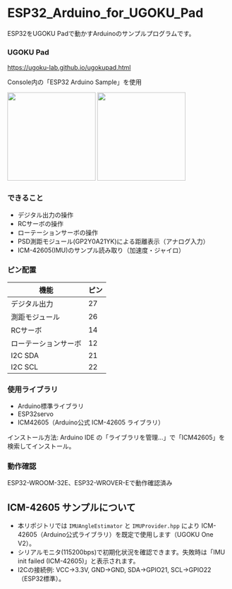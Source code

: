 # ESP32_Arduino_for_UGOKU_Pad
ESP32をUGOKU Padで動かすArduinoのサンプルプログラムです。

### UGOKU Pad
https://ugoku-lab.github.io/ugokupad.html

Console内の「ESP32 Arduino Sample」を使用

<img src="https://github.com/user-attachments/assets/a0c7ed43-5082-4802-9647-cbb8cc861142" width="200">
<img src="https://github.com/user-attachments/assets/578605c3-9ea8-434b-b564-59bf12aa8233" width="200">

### できること
- デジタル出力の操作
- RCサーボの操作
- ローテーションサーボの操作
- PSD測距モジュール(GP2Y0A21YK)による距離表示（アナログ入力）
- ICM-42605(IMU)のサンプル読み取り（加速度・ジャイロ）

### ピン配置
| 機能 | ピン |
| ------------- | ------------- |
| デジタル出力  | 27 |
| 測距モジュール | 26 |
| RCサーボ | 14 |
| ローテーションサーボ | 12 |
| I2C SDA | 21 |
| I2C SCL | 22 |

### 使用ライブラリ
- Arduino標準ライブラリ
- ESP32servo
- ICM42605（Arduino公式 ICM-42605 ライブラリ）

インストール方法: Arduino IDE の「ライブラリを管理…」で「ICM42605」を検索してインストール。

### 動作確認
ESP32-WROOM-32E、ESP32-WROVER-Eで動作確認済み

## ICM-42605 サンプルについて
- 本リポジトリでは `IMUAngleEstimator` と `IMUProvider.hpp` により ICM-42605（Arduino公式ライブラリ）を既定で使用します（UGOKU One V2）。
- シリアルモニタ(115200bps)で初期化状況を確認できます。失敗時は「IMU init failed (ICM-42605)」と表示されます。
- I2Cの接続例: VCC->3.3V, GND->GND, SDA->GPIO21, SCL->GPIO22（ESP32標準）。


